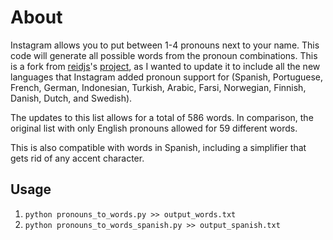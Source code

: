 # About
Instagram allows you to put between 1-4 pronouns next to your name. This code will generate all possible words from the pronoun combinations. This is a fork from [reidjs](https://github.com/reidjs/)'s [project](https://github.com/reidjs/instagram-pronoun-words), as I wanted to update it to include all the new languages that Instagram added pronoun support for (Spanish, Portuguese, French, German, Indonesian, Turkish, Arabic, Farsi, Norwegian, Finnish, Danish, Dutch, and Swedish). 

The updates to this list allows for a total of 586 words. In comparison, the original list with only English pronouns allowed for 59 different words.

This is also compatible with words in Spanish, including a simplifier that gets rid of any accent character.

## Usage
1. `python pronouns_to_words.py >> output_words.txt`
2. `python pronouns_to_words_spanish.py >> output_spanish.txt`

